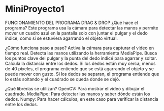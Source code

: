 # MiniProyecto1

FUNCIONAMIENTO DEL PROGRAMA DRAG & DROP
¿Qué hace el programa?
Este programa usa la cámara para detectar las manos y permite mover un cuadro azul en la pantalla solo con juntar el pulgar y el dedo índice, como si se estuviera agarrando el objeto virtual.

¿Cómo funciona paso a paso?
Activa la cámara para capturar el video en tiempo real.
Detecta las manos utilizando la herramienta MediaPipe.
Busca los puntos clave del pulgar y la punta del dedo indicé para agarrar y soltar.
Calcula la distancia entre los dedos.
Si los dedos están muy cerca, menos de 40 píxeles, el programa entiende que se está agarrando el objeto y se puede mover con gusto.
Si los dedos se separan, el programa entiende que lo estás soltando y el cuadrado se queda donde se dejó.

¿Qué librerías se utilizan?
OpenCV: Para mostrar el video y dibujar el cuadrado.
MediaPipe: Para detectar las manos y saber dónde están los dedos.
Numpy: Para hacer cálculos, en este caso para verificar la distancia entre los dedos.
